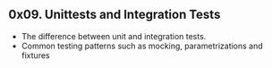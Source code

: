 ## 0x09. Unittests and Integration Tests

- The difference between unit and integration tests.
- Common testing patterns such as mocking, parametrizations and fixtures
